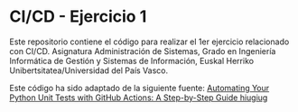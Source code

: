 # CI/CD - Ejercicio 1

Este repositorio contiene el código para realizar el 1er ejercicio relacionado con CI/CD. Asignatura Administración de Sistemas, Grado en Ingeniería Informática de Gestión y Sistemas de Información, Euskal Herriko Unibertsitatea/Universidad del País Vasco.

Este código ha sido adaptado de la siguiente fuente: [Automating Your Python Unit Tests with GitHub Actions: A Step-by-Step Guide hiugiug
](https://blog.devgenius.io/automating-your-python-unit-tests-with-github-actions-a-step-by-step-guide-26d1ed7c07a8)
